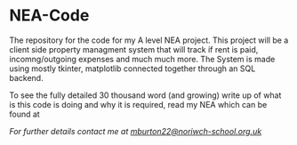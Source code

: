 # NEA-Code
The repository for the code for my A level NEA project. This project will be a client side property managment system that will track if rent is paid, incomng/outgoing expenses and much much more. The System is made using mostly tkinter, matplotlib connected together through an SQL backend.

To see the fully detailed 30 thousand word (and growing) write up of what is this code is doing and why it is required, read my NEA which can be found at <I will add a link once I have sent of my NEA for marking>

For further details contact me at mburton22@noriwch-school.org.uk
